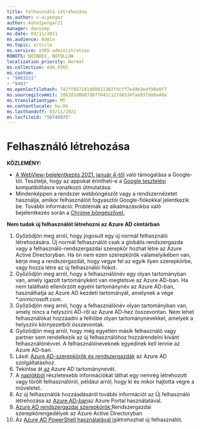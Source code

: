```yaml
---
title: Felhasználó létrehozása
ms.author: v-aiyengar
author: AshaIyengar21
manager: dansimp
ms.date: 03/11/2021
ms.audience: Admin
ms.topic: article
ms.service: o365-administration
ROBOTS: NOINDEX, NOFOLLOW
localization_priority: Normal
ms.collection: Adm_O365
ms.custom:
- "9003231"
- "9403"
ms.openlocfilehash: 742ff857141d08031302fdcff7e49b3eef90e0f7
ms.sourcegitcommit: 186281d0b87d67f041c127d4334faa937da9a48a
ms.translationtype: MT
ms.contentlocale: hu-HU
ms.lasthandoff: 03/11/2021
ms.locfileid: "50744975"
---
```

# <a name="create-user"></a>Felhasználó létrehozása

**KÖZLEMÉNY:**

- [A WebView-bejelentkezés 2021. január 4-től](https://docs.microsoft.com/azure/active-directory/external-identities/google-federation#deprecation-of-webview-sign-in-support) való támogatása a Google-tól. Tesztelje, hogy az appokat érintheti-e a [Google tesztelési](https://go.microsoft.com/fwlink/?linkid=2157323) kompatibilitásra vonatkozó útmutatása.
- Mindenképpen a rendszer webböngészőt vagy a rendszernézetet használja, amikor felhasználóit fogyasztói Google-fiókokkal jelentkezik be. További információ: Problémák az alkalmazásokba való bejelentkezés során a [Chrome böngészővel.](https://docs.microsoft.com/office365/troubleshoot/miscellaneous/chrome-behavior-affects-applications)

**Nem tudok új felhasználót létrehozni az Azure AD címtárban**

1. Győződjön meg arról, hogy jogosult egy új normál felhasználó létrehozására. Új normál felhasználót csak a globális rendszergazda vagy a felhasználó-rendszergazdai szerepkör hozhat létre az Azure Active Directoryban. Ha ön nem ezen szerepkörök valamelyikében van, kérje meg a rendszergazdát, hogy vegye fel az egyik ilyen szerepkörbe, vagy hozza létre az új felhasználói fiókot.
1. Győződjön meg arról, hogy a felhasználónév egy olyan tartományban van, amely igazolt tartományként van megtetsve az Azure AD-ban. Ha nem található ellenőrzött egyéni tartománynév az Azure AD-ban, használhatja az Azure AD kezdeti tartományát, amelynek a vége *.onmicrosoft.com.
1. Győződjön meg arról, hogy a felhasználónév olyan tartományban van, amely nincs a helyszíni AD-ről az Azure AD-hez összevontan. Nem lehet felhasználókat hozzáadni a felhőbe olyan tartománynevekkel, amelyek a helyszíni környezetből összevontak.
1. Győződjön meg arról, hogy még egyetlen másik felhasználó vagy partner sem rendelkezik az új felhasználóhoz hozzárendelni kívánt felhasználónévvel. A felhasználóneveknek egyedinek kell lennie az Azure AD-ban.
1. Lásd: [Azure AD-szerepkörök és rendszergazdák](https://portal.azure.com/#blade/Microsoft_AAD_IAM/ActiveDirectoryMenuBlade/RolesAndAdministrators) az Azure AD szolgáltatáshoz.
1. Tekintse át [az](https://portal.azure.com/#blade/Microsoft_AAD_IAM/ActiveDirectoryMenuBlade/RolesAndAdministrators) Azure AD tartománynevét.
1. A [naplókból](https://portal.azure.com/#blade/Microsoft_AAD_IAM/ActiveDirectoryMenuBlade/RolesAndAdministrators) részletesebb információkat láthat egy nemrég létrehozott vagy törölt felhasználóról, például arról, hogy ki és mikor hajtotta végre a műveletet.
1. Az új felhasználók hozzáadásáról további információt az Új felhasználó létrehozása az [Azure AD-ban](/azure/active-directory/active-directory-users-create-azure-portal)az Azure Portal használatával.
1. [Azure AD rendszergazdai szerepkörök:](https://docs.microsoft.com/azure/active-directory/active-directory-assign-admin-roles)Rendszergazdai szerepkörengedélyek az Azure Active Directoryban
1. Az [Azure AD PowerShell használatával is](https://docs.microsoft.com/powershell/module/azuread/new-azureaduser?view=azureadps-2.0)létrehozhat új felhasználót.
